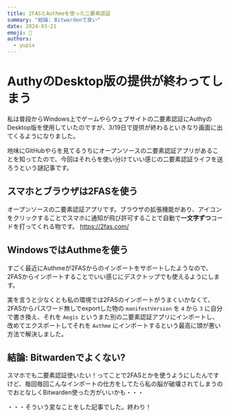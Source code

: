 ```yaml
---
title: 2FASとAuthmeを使った二要素認証
summary: "結論: Bitwardenで良い"
date: 2024-03-21
emoji: 🔑
authors:
  - yupix
---
```


# AuthyのDesktop版の提供が終わってしまう

私は普段からWindows上でゲームやらウェブサイトの二要素認証にAuthyのDesktop版を使用していたのですが、3/19日で提供が終わるといきなり画面に出てくるようになりました。

地味にGitHubやらを見てるうちにオープンソースの二要素認証アプリがあることを知ってたので、今回はそれらを使い分けていい感じの二要素認証ライフを送ろうという謎記事です。

## スマホとブラウザは2FASを使う

オープンソースの二要素認証アプリです。ブラウザの拡張機能があり、アイコンをクリックすることでスマホに通知が飛び許可することで自動で**一文字ずつ**コードを打ってくれる物です。
https://2fas.com/

## WindowsではAuthmeを使う

すごく最近にAuthmeが2FASからのインポートをサポートしたようなので、2FASからインポートすることでいい感じにデスクトップでも使えるようにします。

実を言うと少なくとも私の環境では2FASのインポートがうまくいかなくて、2FASからパスワード無しでexportした物の `manifestVersion` を `4` から `3` に自分で書き換え、それを `Aegis` というまた別の二要素認証アプリにインポートし、改めてエクスポートしてそれを `Authme` にインポートするという最高に頭が悪い方法で解決しました。

## 結論: Bitwardenでよくない?

スマホでも二要素認証使いたい！ってことで2FASとかを使うようにしたんですけど、毎回毎回こんなインポートの仕方をしてたら私の脳が破壊されてしまうのでおとなしくBitwarden使った方がいいかも・・・

・・・そういう変なことをした記事でした。終わり！

